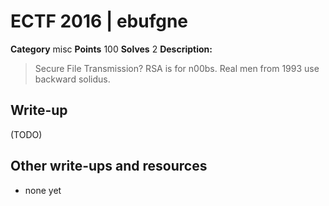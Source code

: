 # ECTF 2016 | ebufgne

**Category** misc
**Points** 100
**Solves** 2
**Description:**
> Secure File Transmission? RSA is for n00bs. Real men from 1993 use backward solidus.

## Write-up

(TODO)

## Other write-ups and resources

* none yet